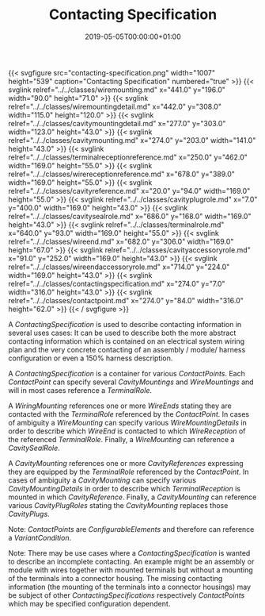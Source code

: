 ﻿---
title: Contacting Specification
toc: false
type: specs
date: "2019-05-05T00:00:00+01:00"
draft: false
menu:
  vec120:
    identifier: connectivity/contacting-specification    
    parent: connectivity
    weight: 1006005 

# Prev/next pager order (if `docs_section_pager` enabled in `params.toml`)
weight: 1006005
---
{{< svgfigure src="contacting-specification.png" width="1007" height="539" caption="Contacting Specification" numbered="true" >}}
  {{< svglink relref="../../classes/wiremounting.md" x="441.0" y="196.0" width="90.0" height="71.0" >}}
  {{< svglink relref="../../classes/wiremountingdetail.md" x="442.0" y="308.0" width="115.0" height="120.0" >}}
  {{< svglink relref="../../classes/cavitymountingdetail.md" x="277.0" y="303.0" width="123.0" height="43.0" >}}
  {{< svglink relref="../../classes/cavitymounting.md" x="274.0" y="203.0" width="141.0" height="43.0" >}}
  {{< svglink relref="../../classes/terminalreceptionreference.md" x="250.0" y="462.0" width="169.0" height="55.0" >}}
  {{< svglink relref="../../classes/wirereceptionreference.md" x="678.0" y="389.0" width="169.0" height="55.0" >}}
  {{< svglink relref="../../classes/cavityreference.md" x="20.0" y="94.0" width="169.0" height="55.0" >}}
  {{< svglink relref="../../classes/cavityplugrole.md" x="7.0" y="400.0" width="169.0" height="43.0" >}}
  {{< svglink relref="../../classes/cavitysealrole.md" x="686.0" y="168.0" width="169.0" height="43.0" >}}
  {{< svglink relref="../../classes/terminalrole.md" x="640.0" y="93.0" width="169.0" height="55.0" >}}
  {{< svglink relref="../../classes/wireend.md" x="682.0" y="306.0" width="169.0" height="67.0" >}}
  {{< svglink relref="../../classes/cavityaccessoryrole.md" x="91.0" y="252.0" width="169.0" height="43.0" >}}
  {{< svglink relref="../../classes/wireendaccessoryrole.md" x="714.0" y="224.0" width="169.0" height="43.0" >}}
  {{< svglink relref="../../classes/contactingspecification.md" x="274.0" y="7.0" width="316.0" height="43.0" >}}
  {{< svglink relref="../../classes/contactpoint.md" x="274.0" y="84.0" width="316.0" height="62.0" >}}
{{< / svgfigure >}}
<html>   <head>     </head>   <body>     <p> A <i>ContactingSpecification</i> is used to describe contacting information in several uses cases: It can be used to describe both the more abstract contacting information which is contained on an electrical system wiring plan and the very concrete contacting of an assembly / module/ harness configuration or even a 150% harness description.     </p>      <p> A <i>ContactingSpecification</i> is a container for various <i>ContactPoints</i>. Each <i>ContactPoint</i> can specify several <i>CavityMountings</i> and <i>WireMountings</i> and will in most cases reference a <i>TerminalRole</i>.     </p>      <p> A <i>WiringMounting</i> references one or more <i>WireEnds</i> stating they are contacted with the <i>TerminalRole </i>referenced by the <i>ContactPoint</i>. In cases of ambiguity a <i>WireMounting</i> can specify various <i>WireMountingDetails</i> in order to describe which <i>WireEnd</i> is contacted to which <i>WireReception</i> of the referenced <i>TerminalRole</i>. Finally, a <i>WireMounting</i> can reference a <i>CavitySealRole</i>.     </p>      <p> A <i>CavityMounting</i> references one or more <i>CavityReferences</i> expressing they are equipped by the <i>TerminalRole</i> referenced by the <i>ContactPoint</i>. In cases of ambiguity a <i>CavityMounting</i> can specify various <i>CavityMountingDetails</i> in order to describe which <i>TerminalReception</i> is mounted in which <i>CavityReference</i>. Finally, a <i>CavityMounting</i> can reference various <i>CavityPlugRoles</i> stating the <i>CavityMounting</i> replaces those <i>CavityPlugs</i>.     </p>      <p> Note: <i>ContactPoints</i> are <i>ConfigurableElements</i> and therefore can reference a <i>VariantCondition</i>.     </p>      <p> Note: There may be use cases where a <i>ContactingSpecification</i> is wanted to describe an incomplete contacting. An example might be an assembly or module with wires together with mounted terminals but without a mounting of the terminals into a connector housing. The missing contacting information (the mounting of the terminals into a connector housings) may be subject of other <i>ContactingSpecifications</i> respectively <i>ContactPoints</i> which may be specified configuration dependent.      </p>    </body> </html> 
